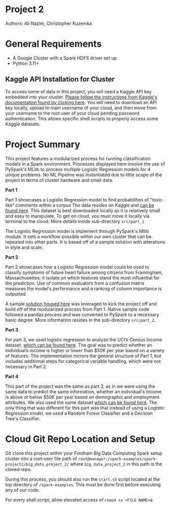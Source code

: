 # Project 2

Authors: Ali Nazim, Christopher Kuzemka

# General Requirements

- A Google Cluster with a Spark HDFS driver set up
- Python 3.11+


## Kaggle API Installation for Cluster

To access some of data in this project, you will need a Kaggle API key embedded into your cluster. [Please follow the instructions from Kaggle's documentation found by clicking here](https://www.kaggle.com/docs/api). You will need to download an API key locally, upload to main username of your cloud, and then move from your username to the root user of your cloud pending password authentication. This allows specific shell scripts to properly access some Kaggle datasets. 

# Project Summary

This project features a modularized process for running classification models in a Spark environment. Processes displayed here involve the use of PySpark's MLlib to process multiple Logistic Regression models for 4 unique problems. No ML Pipeline was instantiated due to little scope of the project in terms of cluster hardware and small data. 

**Part 1**

Part 1 showcases a Logistic Regression model to find probabilities of "toxic-like" comments within a corpus The data resides on Kaggle and [can be found here](https://www.kaggle.com/c/jigsaw-toxic-comment-classification-challenge/data). This dataset is best downloaded locally as it is relatively small and easy to manipulate. To get on cloud, you must move it locally via terminal to the cloud. More details inside sub-directory `src/part_1`

The Logistic Regression model is implement through PySpark's Mllib module. It sets a workflow possible within our own cluster that can be repeated into other parts. It is based off of a sample solution with alterations in style and scale. 

**Part 2**

Part 2 showcases how a Logistic Regression model could be used to classify symptoms of future heart failure among citizens from Framingham, Massachusettes; it isolate on which features stand the most influential for the prediction. Use of common evaluators from a confusion matrix measures the model's performance and a ranking of column importance is outputted. 

A sample [solution housed here](https://www.kaggle.com/code/neisha/heart-disease-prediction-using-logistic-regression) was leveraged to kick the project off and build off of the modularized process from Part 1. Native sample code followed a pandas process and was converted to PySpark to a necessary basic degree. More information resides in the sub-directory `src/part_2`. 


**Part 3**

For part 3, we used logistic regression to analyze the UCI’s Census Income dataset, [which can be found here](https://archive.ics.uci.edu/dataset/20/census+income). The goal was to predict whether an individual’s income is higher or lower than $50K per year based on a variety of features. The implementation mirrors the general structure of Part 1, but includes additional steps for categorical variable handling, which were not necessary in Part 2.

**Part 4**

This part of the project was the same as part 3, as in we were using the same data to predict the same information, whether an individual's income is above or below $50K per year based on demographic and employment attributes. We also used the same dataset [which can be found here](https://archive.ics.uci.edu/dataset/20/census+income). The only thing that was different for this part was that instead of using a Logistic Regression model, we used a Random Forest Classifier and a Decision Tree's Classifier.


# Cloud Git Repo Location and Setup

Git clone this project within your Fordham Big Data Computing Spark setup cluster into a root-user file path of `root@manager:/spark-examples/spark-project2/big_data_project_2/` where `big_data_project_2` in this path is the cloned repo. 

During this process, you should also run the `start.sh` script located at the top directory of `/spark-examples`. This must be done first before executing any of our code. 

For every shell script, allow elevated access of `chmod +x <FILE NAME>`a

